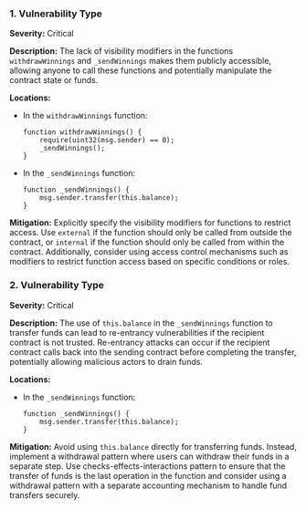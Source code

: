 ### 1. **Vulnerability Type**

**Severity:**
Critical

**Description:**
The lack of visibility modifiers in the functions `withdrawWinnings` and `_sendWinnings` makes them publicly accessible, allowing anyone to call these functions and potentially manipulate the contract state or funds.

**Locations:**

- In the `withdrawWinnings` function:
  ```solidity
  function withdrawWinnings() {
      require(uint32(msg.sender) == 0);
      _sendWinnings();
  }
  ```

- In the `_sendWinnings` function:
  ```solidity
  function _sendWinnings() {
      msg.sender.transfer(this.balance);
  }
  ```

**Mitigation:**
Explicitly specify the visibility modifiers for functions to restrict access. Use `external` if the function should only be called from outside the contract, or `internal` if the function should only be called from within the contract. Additionally, consider using access control mechanisms such as modifiers to restrict function access based on specific conditions or roles.

### 2. **Vulnerability Type**

**Severity:**
Critical

**Description:**
The use of `this.balance` in the `_sendWinnings` function to transfer funds can lead to re-entrancy vulnerabilities if the recipient contract is not trusted. Re-entrancy attacks can occur if the recipient contract calls back into the sending contract before completing the transfer, potentially allowing malicious actors to drain funds.

**Locations:**

- In the `_sendWinnings` function:
  ```solidity
  function _sendWinnings() {
      msg.sender.transfer(this.balance);
  }
  ```

**Mitigation:**
Avoid using `this.balance` directly for transferring funds. Instead, implement a withdrawal pattern where users can withdraw their funds in a separate step. Use checks-effects-interactions pattern to ensure that the transfer of funds is the last operation in the function and consider using a withdrawal pattern with a separate accounting mechanism to handle fund transfers securely.